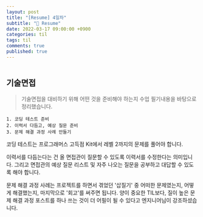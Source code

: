 ```yaml
---
layout: post
title: "[Resume] 4일차"
subtitle: "👑 Resume"
date: 2022-03-17 09:00:00 +0900
categories: til
tags: til
comments: true
published: true
---
```


<img src="https://media.vlpt.us/images/djdu4496/post/2fa5b066-0d61-47d5-8654-d4c59cc88192/%E1%84%8A%E1%85%A5%E1%86%B7%E1%84%82%E1%85%A6%E1%84%8B%E1%85%B5%E1%86%AF%20%7C%20TIL(2).png" alt="" />

<h2 style="font-family: -apple-system">기술면접</h2>

> 기술면접을 대비하기 위해 어떤 것을 준비해야 하는지 수업 필기내용을 바탕으로 정리했습니다. 


```
1. 코딩 테스트 준비
2. 이력서 다듬고, 예상 질문 준비
3. 문제 해결 과정 사례 만들기
```
<p> 코딩 테스트는 프로그래머스 고득점 Kit에서 레벨 2까지의 문제를 풀어야 합니다.  </p>

<p> 이력서를 다듬는다는 건 올 면접관이 질문할 수 있도록 이력서를 수정한다는 의미입니다. 그리고 면접관의 예상 질문 리스트 및 자주 나오는 질문을 공부하고 대답할 수 있도록 해야 합니다.</p>

<p> 문제 해결 과정 사례는 프로젝트를 하면서 겪었던 '삽질기' 중 어떠한 문제였는지, 어떻게 해결했는지, 마지막으로 '회고'를 써주면 됩니다. 양이 중요한 TIL보다, 질이 높은 문제 해결 과정 포스트를 하나 쓰는 것이 더 어필이 될 수 있다고 엔지니어님이 강조하셨습니다.</p>